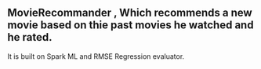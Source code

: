 ## MovieRecommander , Which recommends a new movie based on thie past movies he watched and he rated.
   It is built on Spark ML and RMSE Regression evaluator.